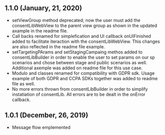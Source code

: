 ## 1.1.0 (January, 21, 2020)
* setViewGroup method deprecated; now the user must add the consentLibWebView to the parent view group as shown in  the updated axample in  the readme file.
* Call backs renamed for simplefication and UI callback onUIFinished added to facilitate iteraction with the consentLibWebView. This changes are also reflected in the readme file example.
* setTargetingPArams and setStagingCampaing methos added to consentLibBuilder in order to enable the user to set params on our sp scenarios and chose between stage and public scenarios as well. Additional axemple was added on readme file for this use case.
* Modulo and classes renamed for compatibility with GDPR sdk. Usage example of both GDPR and CCPA SDKs together was added to readme file as well.
* No more errors thrown from consentLibBuilder in order to simplify instatiation of consentLib. All errors are to be dealt in  the onError callback.
## 1.0.1 (December, 26, 2019)
* Message flow emplemented